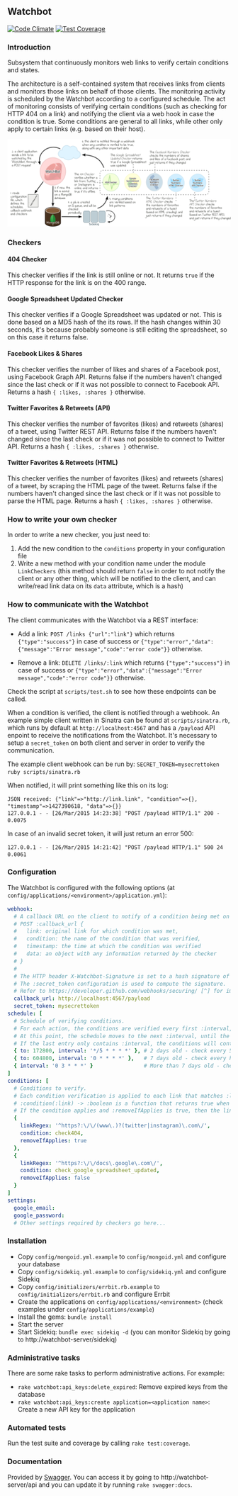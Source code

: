 ## Watchbot

[![Code Climate](https://codeclimate.com/repos/5501fd41e30ba0588f0006d4/badges/e3ad415924b42587b54a/gpa.svg)](https://codeclimate.com/repos/5501fd41e30ba0588f0006d4/feed)
[![Test Coverage](https://codeclimate.com/repos/5501fd41e30ba0588f0006d4/badges/e3ad415924b42587b54a/coverage.svg)](https://codeclimate.com/repos/5501fd41e30ba0588f0006d4/feed)


### Introduction

Subsystem that continuously monitors web links to verify certain conditions and states.

The architecture is a self-contained system that receives links from clients and monitors those links on behalf of those clients. The monitoring activity is scheduled by the Watchbot according to a configured schedule. The act of monitoring consists of verifying certain conditions (such as checking for HTTP 404 on a link) and notifying the client via a web hook in case the condition is true. Some conditions are general to all links, while other only apply to certain links (e.g. based on their host).

![Workflow](doc/workflow.png?raw=true "Workflow")

### Checkers

#### 404 Checker

This checker verifies if the link is still online or not. It returns `true` if the HTTP response for the link is on the 400 range.

#### Google Spreadsheet Updated Checker

This checker verifies if a Google Spreadsheet was updated or not. This is done based on a MD5 hash of the its rows. If the hash changes
within 30 seconds, it's because probably someone is still editing the spreadsheet, so on this case it returns false.

#### Facebook Likes & Shares

This checker verifies the number of likes and shares of a Facebook post, using Facebook Graph API. Returns false if the numbers haven't changed since the last check or if it was not possible to connect to Facebook API. Returns a hash `{ :likes, :shares }` otherwise.

#### Twitter Favorites & Retweets (API)

This checker verifies the number of favorites (likes) and retweets (shares) of a tweet, using Twitter REST API. Returns false if the numbers haven't changed since the last check or if it was not possible to connect to Twitter API. Returns a hash `{ :likes, :shares }` otherwise.

#### Twitter Favorites & Retweets (HTML)

This checker verifies the number of favorites (likes) and retweets (shares) of a tweet, by scraping the HTML page of the tweet. Returns false if the numbers haven't changed since the last check or if it was not possible to parse the HTML page. Returns a hash `{ :likes, :shares }` otherwise.

### How to write your own checker

In order to write a new checker, you just need to:

1. Add the new condition to the `conditions` property in your configuration file
2. Write a new method with your condition name under the module `LinkCheckers` (this method should return `false` in order to not notify the client or any other thing, which will be notified to the client, and can write/read link data on its `data` attribute, which is a hash)

### How to communicate with the Watchbot

The client communicates with the Watchbot via a REST interface:

* Add a link: `POST /links {"url":"link"}` which returns `{"type":"success"}` in case of success or `{"type":"error","data":{"message":"Error message","code":"error code"}}` otherwise.

* Remove a link: `DELETE /links/:link` which returns `{"type":"success"}` in case of success or `{"type":"error","data":{"message":"Error message","code":"error code"}}` otherwise.

Check the script at `scripts/test.sh` to see how these endpoints can be called.

When a condition is verified, the client is notified through a webhook. An example simple client written in Sinatra can be found at `scripts/sinatra.rb`, which runs by default at `http://localhost:4567` and has a `/payload` API enpoint to receive the notifications from the Watchbot. It's necessary to setup a `secret_token` on both client and server in order to verify the communication.

The example client webhook can be run by: `SECRET_TOKEN=mysecrettoken ruby scripts/sinatra.rb`

When notified, it will print something like this on its log:

```
JSON received: {"link"=>"http://link.link", "condition"=>{}, "timestamp"=>1427390618, "data"=>{}}
127.0.0.1 - - [26/Mar/2015 14:23:38] "POST /payload HTTP/1.1" 200 - 0.0075
```

In case of an invalid secret token, it will just return an error 500:

```
127.0.0.1 - - [26/Mar/2015 14:21:42] "POST /payload HTTP/1.1" 500 24 0.0061
```

### Configuration

The Watchbot is configured with the following options (at `config/applications/<environment>/application.yml`):

```yaml
webhook:
  # A callback URL on the client to notify of a condition being met on a certain link. The endpoint signature is as follows:
  # POST :callback_url { 
  #   link: original link for which condition was met,
  #   condition: the name of the condition that was verified,
  #   timestamp: the time at which the condition was verified
  #   data: an object with any information returned by the checker
  # }
  # 
  # The HTTP header X-Watchbot-Signature is set to a hash signature of the post body. 
  # The :secret_token configuration is used to compute the signature.
  # Refer to https://developer.github.com/webhooks/securing/ [^] for implementation details
  callback_url: http://localhost:4567/payload
  secret_token: mysecrettoken
schedule: [
  # Schedule of verifying conditions.
  # For each action, the conditions are verified every first :interval, until the time elapsed exceeds :to. 
  # At this point, the schedule moves to the next :interval, until the time elapsed exceeds the second :to, and so on.
  # If the last entry only contains :interval, the conditions will continue to be verified forever at that interval.
  { to: 172800, interval: '*/5 * * * *' }, # 2 days old - check every 5 minutes
  { to: 604800, interval: '0 * * * *' },   # 7 days old - check every hour
  { interval: '0 3 * * *' }                # More than 7 days old - check once a day
]
conditions: [
  # Conditions to verify.
  # Each condition verification is applied to each link that matches :linkRegex.
  # :condition(:link) -> :boolean is a function that returns true when the condition applies, false when it doesn't apply.
  # If the condition applies and :removeIfApplies is true, then the link should be removed from the database.
  { 
    linkRegex: '^https?:\/\/(www\.)?(twitter|instagram)\.com\/',
    condition: check404,
    removeIfApplies: true
  },
  { 
    linkRegex: '^https?:\/\/docs\.google\.com\/',
    condition: check_google_spreadsheet_updated,
    removeIfApplies: false
  }
]
settings:
  google_email:
  google_password:
  # Other settings required by checkers go here...
```

### Installation

* Copy `config/mongoid.yml.example` to `config/mongoid.yml` and configure your database
* Copy `config/sidekiq.yml.example` to `config/sidekiq.yml` and configure Sidekiq
* Copy `config/initializers/errbit.rb.example` to `config/initializers/errbit.rb` and configure Errbit
* Create the applications on `config/applications/<environment>` (check examples under `config/applications/example`)
* Install the gems: `bundle install`
* Start the server
* Start Sidekiq: `bundle exec sidekiq -d` (you can monitor Sidekiq by going to http://watchbot-server/sidekiq)

### Administrative tasks

There are some rake tasks to perform administrative actions. For example:

* `rake watchbot:api_keys:delete_expired`: Remove expired keys from the database
* `rake watchbot:api_keys:create application=<application name>`: Create a new API key for the application

### Automated tests

Run the test suite and coverage by calling `rake test:coverage`.

### Documentation

Provided by [Swagger](http://swagger.io). You can access it by going to http://watchbot-server/api and you can update it by running `rake swagger:docs`.

